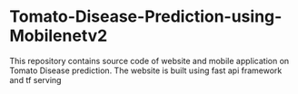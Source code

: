 # Tomato-Disease-Prediction-using-Mobilenetv2
This repository contains source code of website and  mobile application on Tomato Disease prediction. The website is built using fast api framework and tf serving
